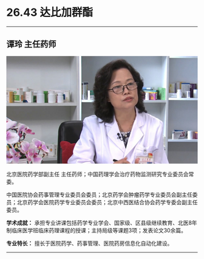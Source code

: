# 26.43 达比加群酯

---

## 谭玲 主任药师

![1684851204603](image/c26_043/1684851204603.png)

北京医院药学部副主任 主任药师；中国药理学会治疗药物监测研究专业委员会常委。

中国医院协会药事管理专业委员会委员；北京药学会肿瘤药学专业委员会副主任委员；北京药学会医院药学专业委员会委员；北京中西医结合协会药学专委会副主任委员。

**学术成就：** 承担专业讲课包括药学专业学会、国家级、区县级继续教育、北医8年制临床医学班临床药理课程的授课；主持局级等课题3项；发表论文30余篇。

**专业特长：** 擅长于医院药学、药事管理、医院药房信息化自动化建设。

---
